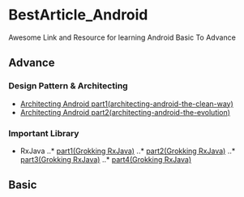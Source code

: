 # BestArticle_Android
Awesome Link and Resource for learning Android Basic To Advance

## Advance
### Design Pattern & Architecting
 * [Architecting Android part1(architecting-android-the-clean-way)](https://fernandocejas.com/2014/09/03/architecting-android-the-clean-way/)
 * [Architecting Android part2(architecting-android-the-evolution)](https://fernandocejas.com/2015/07/18/architecting-android-the-evolution/)
 
### Important Library
 * RxJava
..* [part1(Grokking RxJava)](https://blog.danlew.net/2014/09/15/grokking-rxjava-part-1/)
..* [part2(Grokking RxJava)](https://blog.danlew.net/2014/09/15/grokking-rxjava-part-2/)
..* [part3(Grokking RxJava)](https://blog.danlew.net/2014/09/15/grokking-rxjava-part-3/)
..* [part4(Grokking RxJava)](https://blog.danlew.net/2014/09/15/grokking-rxjava-part-4/)
 
## Basic

